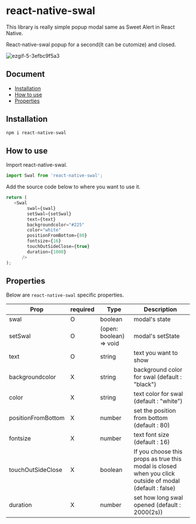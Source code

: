 # react-native-swal




This library is really simple popup modal same as Sweet Alert in React Native.

React-native-swal popup for a second(It can be cutomize) and closed.


![ezgif-5-3efbc9f5a3](https://user-images.githubusercontent.com/105104335/223360296-37321a8c-d263-415d-8428-de4c9f7c4b9c.gif)

## Document

- [Installation](#installation)
- [How to use](#how-to-use)
- [Properties](#properties)

## Installation

```bash
npm i react-native-swal
```

## How to use

Import react-native-swal.

```js
import Swal from 'react-native-swal';
```

Add the source code below to where you want to use it.

```js
return (
   <Swal
        swal={swal}
        setSwal={setSwal}
        text={text}
        backgroundcolor="#225"
        color="white"
        positionFromBottom={80}
        fontsize={16}
        touchOutSideClose={true}
        duration={1000}
      />
);
```

## Properties

Below are `react-native-swal` specific properties.

| Prop                           | required | Type                                                                                                                  | Description                                                                                                                                |
| ------------------------------ | -------- | --------------------------------------------------------------------------------------------------------------------- | ------------------------------------------------------------------------------------------------------------------------------------------ |
| swal | O        | boolean                                                                                                               | modal's state                         |
| setSwal                  | O        | (open: boolean) => void                                                                                                               | modal's setState |
| text                 | O        | string                                                                                                               |text you want to show                                                                                     |
| backgroundcolor           | X        | string                                                                                                                | background color for swal (default : "black")                                                                                                 |
| color         | X       | string                                                                                                                | text color for swal (default : "white")                                                                       |
| positionFromBottom                       | X        | number                                                                                                           | set the position from bottom  (default : 80)                                                                         |
| fontsize                       | X        | number                                                                                                               | text font size   (default : 16)                                                                                                               |
| touchOutSideClose                | X        | boolean                                                                                                            | If you choose this props as true this modal is closed when you click outside of modal  (default : false)                                                                                   |
| duration                     | X        | number |set how long swal opened  (default : 2000(2s))|                                                               
